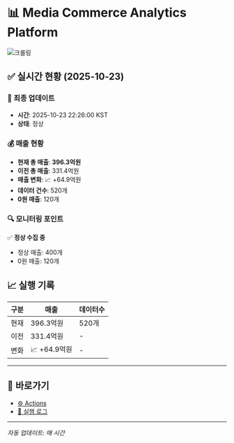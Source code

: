 # 📊 Media Commerce Analytics Platform

![크롤링](https://img.shields.io/badge/크롤링-정상-green)

## ✅ 실시간 현황 (2025-10-23)

### 📍 최종 업데이트
- **시간**: 2025-10-23 22:26:00 KST
- **상태**: 정상

### 💰 매출 현황
- **현재 총 매출**: **396.3억원**
- **이전 총 매출**: 331.4억원
- **매출 변화**: 📈 +64.9억원
- **데이터 건수**: 520개
- **0원 매출**: 120개

### 🔍 모니터링 포인트

✅ **정상 수집 중**
- 정상 매출: 400개
- 0원 매출: 120개


## 📈 실행 기록

| 구분 | 매출 | 데이터수 |
|------|------|----------|
| 현재 | 396.3억원 | 520개 |
| 이전 | 331.4억원 | - |
| 변화 | 📈 +64.9억원 | - |

---

## 🔗 바로가기

- [⚙️ Actions](../../actions)
- [📝 실행 로그](../../actions/workflows/daily_scraping.yml)

---

*자동 업데이트: 매 시간*
